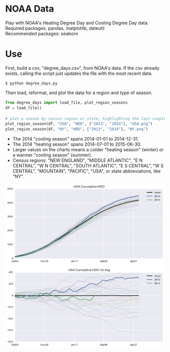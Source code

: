 NOAA Data
=========

Play with NOAA's Heating Degree Day and Cooling Degree Day data.  
Required packages: pandas, matplotlib, dateutil  
Recommended packages: seaborn

Use
========

First, build a csv, "degree_days.csv", from NOAA's data.  If the csv already exists, calling the script just updates the file with the most recent data.
```
$ python degree_days.py
```

Then load, reformat, and plot the data for a region and type of season.
```python
from degree_days import load_file, plot_region_seasons
df = load_file()

# plot a season by census region or state, highlighting the last couple years
plot_region_season(df, "USA", "HDD", ["2013", "2014"], "USA.png")
plot_region_season(df, "NY", "HDD", ["2013", "2014"], "NY.png")
```

- The 2014 "cooling season" spans 2014-01-01 to 2014-12-31.  
- The 2014 "heating season" spans 2014-07-01 to 2015-06-30.  
- Larger values on the charts means a colder "heating season" (winter) or a warmer "cooling season" (summer).  
- Census regions: "NEW ENGLAND", "MIDDLE ATLANTIC", "E N CENTRAL", "W N CENTRAL", "SOUTH ATLANTIC", "E S CENTRAL", "W S CENTRAL", "MOUNTAIN", "PACIFIC", "USA", or state abbreviations, like "NY".

![](https://github.com/stewartwatts/weather/blob/master/USA.png)
